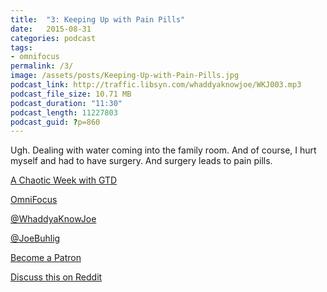 ```yaml
---
title:  "3: Keeping Up with Pain Pills"
date:   2015-08-31
categories: podcast
tags:
- omnifocus
permalink: /3/
image: /assets/posts/Keeping-Up-with-Pain-Pills.jpg
podcast_link: http://traffic.libsyn.com/whaddyaknowjoe/WKJ003.mp3
podcast_file_size: 10.71 MB
podcast_duration: "11:30"
podcast_length: 11227803
podcast_guid: ?p=860
---
```


Ugh. Dealing with water coming into the family room. And of course, I hurt myself and had to have surgery. And surgery leads to pain pills.

<!--more-->

[A Chaotic Week with GTD](http://joebuhlig.com/a-chaotic-week-with-gtd/)

[OmniFocus](https://www.omnigroup.com/omnifocus/)

[@WhaddyaKnowJoe](https://twitter.com/whaddyaknowjoe)

[@JoeBuhlig](https://twitter.com/JoeBuhlig)

[Become a Patron](http://joebuhlig.com/patron/)

[Discuss this on Reddit](https://www.reddit.com/r/joebuhlig/comments/3j4os3/3_keeping_up_with_pain_pills/)